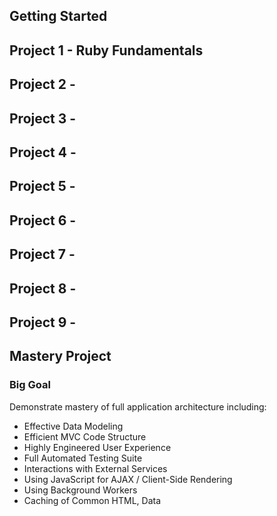 
## Getting Started

## Project 1 - Ruby Fundamentals

## Project 2 - 

## Project 3 - 

## Project 4 -

## Project 5 - 

## Project 6 - 

## Project 7 - 

## Project 8 - 

## Project 9 - 

## Mastery Project

### Big Goal

Demonstrate mastery of full application architecture including:

* Effective Data Modeling
* Efficient MVC Code Structure
* Highly Engineered User Experience
* Full Automated Testing Suite
* Interactions with External Services
* Using JavaScript for AJAX / Client-Side Rendering
* Using Background Workers
* Caching of Common HTML, Data
